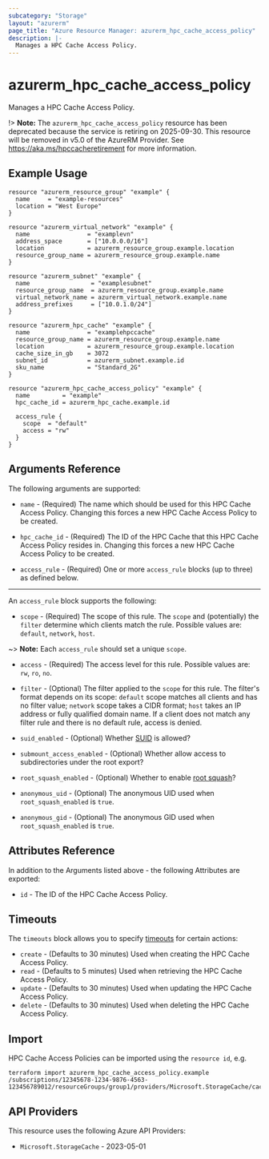 ```yaml
---
subcategory: "Storage"
layout: "azurerm"
page_title: "Azure Resource Manager: azurerm_hpc_cache_access_policy"
description: |-
  Manages a HPC Cache Access Policy.
---
```


# azurerm_hpc_cache_access_policy

Manages a HPC Cache Access Policy.

!> **Note:** The `azurerm_hpc_cache_access_policy` resource has been deprecated because the service is retiring on 2025-09-30. This resource will be removed in v5.0 of the AzureRM Provider. See https://aka.ms/hpccacheretirement for more information.

## Example Usage

```hcl
resource "azurerm_resource_group" "example" {
  name     = "example-resources"
  location = "West Europe"
}

resource "azurerm_virtual_network" "example" {
  name                = "examplevn"
  address_space       = ["10.0.0.0/16"]
  location            = azurerm_resource_group.example.location
  resource_group_name = azurerm_resource_group.example.name
}

resource "azurerm_subnet" "example" {
  name                 = "examplesubnet"
  resource_group_name  = azurerm_resource_group.example.name
  virtual_network_name = azurerm_virtual_network.example.name
  address_prefixes     = ["10.0.1.0/24"]
}

resource "azurerm_hpc_cache" "example" {
  name                = "examplehpccache"
  resource_group_name = azurerm_resource_group.example.name
  location            = azurerm_resource_group.example.location
  cache_size_in_gb    = 3072
  subnet_id           = azurerm_subnet.example.id
  sku_name            = "Standard_2G"
}

resource "azurerm_hpc_cache_access_policy" "example" {
  name         = "example"
  hpc_cache_id = azurerm_hpc_cache.example.id

  access_rule {
    scope  = "default"
    access = "rw"
  }
}
```

## Arguments Reference

The following arguments are supported:

* `name` - (Required) The name which should be used for this HPC Cache Access Policy. Changing this forces a new HPC Cache Access Policy to be created.

* `hpc_cache_id` - (Required) The ID of the HPC Cache that this HPC Cache Access Policy resides in. Changing this forces a new HPC Cache Access Policy to be created.

* `access_rule` - (Required) One or more `access_rule` blocks (up to three) as defined below.

---

An `access_rule` block supports the following:

* `scope` - (Required) The scope of this rule. The `scope` and (potentially) the `filter` determine which clients match the rule. Possible values are: `default`, `network`, `host`.

~> **Note:** Each `access_rule` should set a unique `scope`.

* `access` - (Required) The access level for this rule. Possible values are: `rw`, `ro`, `no`.

* `filter` - (Optional) The filter applied to the `scope` for this rule. The filter's format depends on its scope: `default` scope matches all clients and has no filter value; `network` scope takes a CIDR format; `host` takes an IP address or fully qualified domain name. If a client does not match any filter rule and there is no default rule, access is denied.

* `suid_enabled` - (Optional) Whether [SUID](https://docs.microsoft.com/azure/hpc-cache/access-policies#suid) is allowed? 

* `submount_access_enabled` - (Optional) Whether allow access to subdirectories under the root export? 

* `root_squash_enabled` - (Optional) Whether to enable [root squash](https://docs.microsoft.com/azure/hpc-cache/access-policies#root-squash)? 

* `anonymous_uid` - (Optional) The anonymous UID used when `root_squash_enabled` is `true`.

* `anonymous_gid` - (Optional) The anonymous GID used when `root_squash_enabled` is `true`.

## Attributes Reference

In addition to the Arguments listed above - the following Attributes are exported:

* `id` - The ID of the HPC Cache Access Policy.

## Timeouts

The `timeouts` block allows you to specify [timeouts](https://www.terraform.io/language/resources/syntax#operation-timeouts) for certain actions:

* `create` - (Defaults to 30 minutes) Used when creating the HPC Cache Access Policy.
* `read` - (Defaults to 5 minutes) Used when retrieving the HPC Cache Access Policy.
* `update` - (Defaults to 30 minutes) Used when updating the HPC Cache Access Policy.
* `delete` - (Defaults to 30 minutes) Used when deleting the HPC Cache Access Policy.

## Import

HPC Cache Access Policies can be imported using the `resource id`, e.g.

```shell
terraform import azurerm_hpc_cache_access_policy.example /subscriptions/12345678-1234-9876-4563-123456789012/resourceGroups/group1/providers/Microsoft.StorageCache/caches/cache1/cacheAccessPolicies/policy1
```

## API Providers
<!-- This section is generated, changes will be overwritten -->
This resource uses the following Azure API Providers:

* `Microsoft.StorageCache` - 2023-05-01
